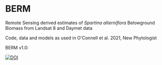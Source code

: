 # BERM


Remote Sensing derived estimates of *Spartina alterniflora* Belowground Biomass from Landsat 8 and Daymet data

Code, data and models as used in O'Connell et al. 2021, New Phytologist

BERM v1.0:

[![DOI](https://zenodo.org/badge/382914221.svg)](https://zenodo.org/badge/latestdoi/382914221)



